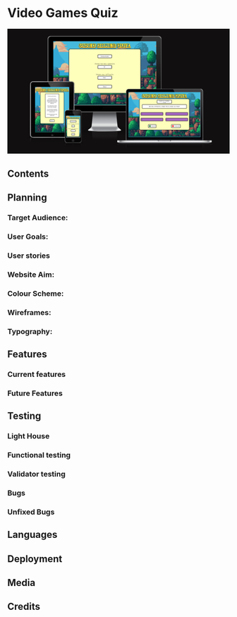 # Video Games Quiz

<img src="docs/readme-images/responsive-image.png">

## Contents

## Planning


### Target Audience:

### User Goals:

### User stories

### Website Aim:

### Colour Scheme:

### Wireframes:

### Typography:


## Features

### Current features

### Future Features


## Testing

### Light House  

### Functional testing

### Validator testing

### Bugs

### Unfixed Bugs


## Languages

## Deployment

## Media

## Credits 
